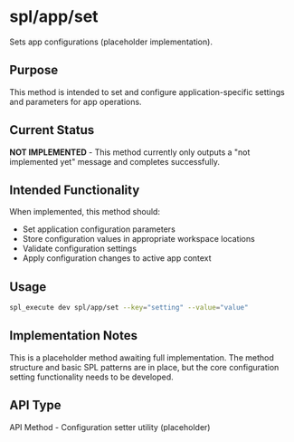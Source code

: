 # spl/app/set

Sets app configurations (placeholder implementation).

## Purpose

This method is intended to set and configure application-specific settings and parameters for app operations.

## Current Status

**NOT IMPLEMENTED** - This method currently only outputs a "not implemented yet" message and completes successfully.

## Intended Functionality

When implemented, this method should:
- Set application configuration parameters
- Store configuration values in appropriate workspace locations
- Validate configuration settings
- Apply configuration changes to active app context

## Usage

```bash
spl_execute dev spl/app/set --key="setting" --value="value"
```

## Implementation Notes

This is a placeholder method awaiting full implementation. The method structure and basic SPL patterns are in place, but the core configuration setting functionality needs to be developed.

## API Type

API Method - Configuration setter utility (placeholder)